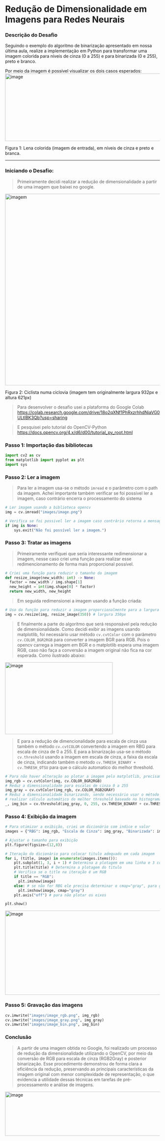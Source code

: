 # Redução de Dimensionalidade em Imagens para Redes Neurais

### Descrição do Desafio
Seguindo o exemplo do algoritmo de binarização apresentado em nossa última aula, realize a implementação em Python para transformar uma imagem colorida para níveis de cinza (0 a 255) e para binarizada (0 e 255), preto e branco.  

 
Por meio da imagem é possível visualizar os dois casos esperados: 
<img width="602" height="219" alt="image" src="https://github.com/user-attachments/assets/18990430-a40e-41f2-b579-dd03e4719a82" />

Figura 1: Lena colorida (imagem de entrada), em níveis de cinza e preto e branca.

---
### Iniciando o Desafio:
> Primeiramente decidi realizar a redução de dimensionalidade a partir de uma imagem que baixei no google.
<img width="932" height="621" alt="imagem" src="https://github.com/user-attachments/assets/87409bdf-0cbb-4559-8a05-7982492e152f" />

Figura 2: Ciclista numa ciclovia (imagem tem originalmente largura 932px e altura 621px)

> Para desenvolver o desafio usei a plataforma do Google Colab https://colab.research.google.com/drive/18o2qXNf1PhRxzrhhdNiaVG0ULtIBK3Qb?usp=sharing

> E pesquisei pelo tutorial do OpenCV-Python https://docs.opencv.org/4.x/d6/d00/tutorial_py_root.html


### Passo 1: Importação das bibliotecas
```python
import cv2 as cv
from matplotlib import pyplot as plt
import sys
```

### Passo 2: Ler a imagem
> Para ler a imagem usa-se o método `imread` e o parâmetro com o path da imagem.
> Achei importante também verificar se foi possível ler a imagem, caso contrário encerra o processamento do sistema
```python
# Ler imagem usando a biblioteca opencv
img = cv.imread("images/image.png")

# Verifica se foi possivel ler a imagem caso contrário retorna a mensagem e encerra aplicação
if img is None:
    sys.exit("Não foi possível ler a imagem.")
```

### Passo 3: Tratar as imagens
> Primeiramente verifiquei que seria interessante redimensionar a imagem, nesse caso criei uma função para realizar esse redimencionamento de forma mais proporcional possível.
```python
# Criei uma função para reduzir o tamanho da imagem
def resize_image(new_width: int) -> None:
  factor = new_width / img.shape[1]
  new_height = int(img.shape[0] * factor)
  return new_width, new_height
```

> Em seguida redimensionei a imagem usando a função criada:
```python
# Uso da função para reduzir a imagem proporcionalmente para a largura 350px
img = cv.resize(img, resize_image(350)) # largura 350px
```

> E finalmente a parte do algoritmo que será responsável pela redução de dimensionalidade.
> Como decidi exibir as imagens usando matplotlib, foi necessário usar método `cv.cvtColor` com o parâmetro `cv.COLOR_BGR2RGB` para converter a imagem BGR para RGB. Pois o opencv carrega a imagem em BGR e o matplotlib espera uma imagem RGB, caso não faça a conversão a imagem original não fica na cor esperada. Como ilustrado abaixo:
<img width="350" height="233" alt="image" src="https://github.com/user-attachments/assets/1816a0c3-17be-4309-8cb4-f2c495b8d807" />

> E para a redução de dimencionalidade para escala de cinza usa também o método `cv.cvtCOLOR` convertendo a imagem em RBG para escala de cinza de 0 a 255.
> E para a binarização usa-se o método `cv.threshold` usando a imagem em escala de cinza, a faixa da escala de cinza,
> indicando também o metodo `cv.THRESH_BINARY + cv.THRESH_OTSU` para que o cálculo automatico do melhor threshold.
```python
# Para não haver alteração ao plotar a imagem pelo matplotlib, precisamos converter a imagem de BGR para RGB
img_rgb = cv.cvtColor(img, cv.COLOR_BGR2RGB)
# Reduz a dimensionalidade para escalas de cinza 0 a 255
img_gray = cv.cvtColor(img_rgb, cv.COLOR_RGB2GRAY)
# Reduz a dimensionalidade binarizando, sendo necessário usar o método OTSU para
# realizar cálculo automático do melhor threshold baseado no histograma da imagem.
_, img_bin = cv.threshold(img_gray, 0, 255, cv.THRESH_BINARY + cv.THRESH_OTSU)
```

### Passo 4: Exibição da imagem
```python
# Para otimizar a exibição, criei um dicionário com indice e valor
images = {"RBG": img_rgb, "Escala de Cinza": img_gray, "Binarizada": img_bin}

# Ajustar o tamanho para exibição
plt.figure(figsize=(12,8))

# Iteração do dicionário para colocar titulo adequado em cada imagem
for i, (title, image) in enumerate(images.items()):
    plt.subplot(1, 3, i + 1) # Determina a plotagem em uma linha e 3 colunas
    plt.title(title) # Determina a plotagem do titulo
    # Verifica se o title na iteração é um RGB 
    if title == "RGB":
      plt.imshow(image)
    else: # se não for RBG ele precisa determinar o cmap="gray", para garantir que apareçam em tons de cinza reais, não em cores estranhas.
      plt.imshow(image, cmap="gray")
    plt.axis("off") # para não plotar os eixos

plt.show()
```
<img width="1139" height="273" alt="image" src="https://github.com/user-attachments/assets/1e9e16e9-dfad-4698-8703-92f5515ab7aa" />

### Passo 5: Gravação das imagens
```python
cv.imwrite("images/image_rgb.png", img_rgb)
cv.imwrite("images/image_gray.png", img_gray)
cv.imwrite("images/image_bin.png", img_bin)
```

### Conclusão
> A partir de uma imagem obtida no Google, foi realizado um processo de redução da dimensionalidade utilizando o OpenCV, por meio da conversão de RGB para escala de cinza (RGB2Gray) e posterior binarização. Esse procedimento demonstrou de forma clara a eficiência da redução, preservando as principais características da imagem original com menor complexidade de representação, o que evidencia a utilidade dessas técnicas em tarefas de pré-processamento e análise de imagens.
<img width="648" height="143" alt="image" src="https://github.com/user-attachments/assets/2462a878-443e-452f-a41a-33574844bde1" />











